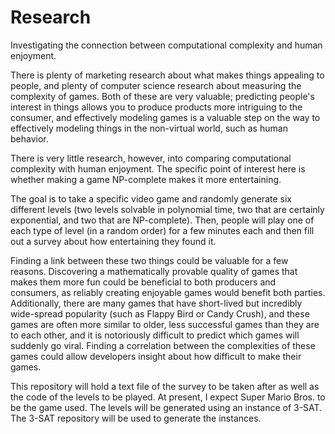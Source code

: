 # Research
Investigating the connection between computational complexity and human enjoyment.


There is plenty of marketing research about what makes things appealing to people, and plenty of computer science research about measuring the complexity of games. Both of these are very valuable; predicting people's interest in things allows you to produce products more intriguing to the consumer, and effectively modeling games is a valuable step on the way to effectively modeling things in the non-virtual world, such as human behavior. 

There is very little research, however, into comparing computational complexity with human enjoyment. The specific point of interest here is whether making a game NP-complete makes it more entertaining. 

The goal is to take a specific video game and randomly generate six different levels (two levels solvable in polynomial time, two that are certainly exponential, and two that are NP-complete). Then, people will play one of each type of level (in a random order) for a few minutes each and then fill out a survey about how entertaining they found it.  

Finding a link between these two things could be valuable for a few reasons. Discovering a mathematically provable quality of games that makes them more fun could be beneficial to both producers and consumers, as reliably creating enjoyable games would benefit both parties. Additionally, there are many games that have short-lived but incredibly wide-spread popularity (such as Flappy Bird or Candy Crush), and these games are often more similar to older, less successful games than they are to each other, and it is notoriously difficult to predict which games will suddenly go viral. Finding a correlation between the complexities of these games could allow developers insight about how difficult to make their games. 



This repository will hold a text file of the survey to be taken after as well as the code of the levels to be played. At present, I expect Super Mario Bros. to be the game used. The levels will be generated using an instance of 3-SAT. The 3-SAT repository will be used to generate the instances.

